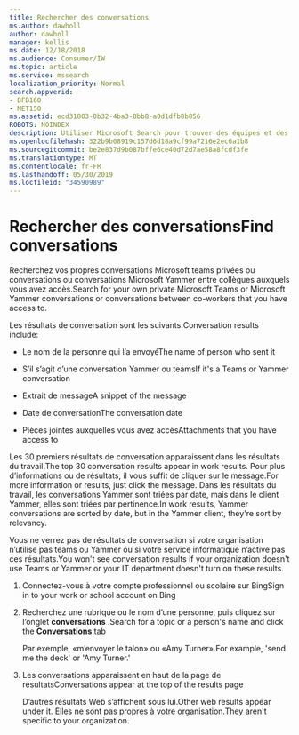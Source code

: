 ```yaml
---
title: Rechercher des conversations
ms.author: dawholl
author: dawholl
manager: kellis
ms.date: 12/18/2018
ms.audience: Consumer/IW
ms.topic: article
ms.service: mssearch
localization_priority: Normal
search.appverid:
- BFB160
- MET150
ms.assetid: ecd31803-0b32-4ba3-8bb8-a0d1dfb8b856
ROBOTS: NOINDEX
description: Utiliser Microsoft Search pour trouver des équipes et des conversations Yammer, ainsi que les détails que vous verrez
ms.openlocfilehash: 322b9b08919c157d6d18a9cf99a7216e2ec6a1b8
ms.sourcegitcommit: be2e837d9b087bffe6ce40d72d7ae58a8fcdf3fe
ms.translationtype: MT
ms.contentlocale: fr-FR
ms.lasthandoff: 05/30/2019
ms.locfileid: "34590989"
---
```

# <a name="find-conversations"></a><span data-ttu-id="c2578-103">Rechercher des conversations</span><span class="sxs-lookup"><span data-stu-id="c2578-103">Find conversations</span></span>

<span data-ttu-id="c2578-104">Recherchez vos propres conversations Microsoft teams privées ou conversations ou conversations Microsoft Yammer entre collègues auxquels vous avez accès.</span><span class="sxs-lookup"><span data-stu-id="c2578-104">Search for your own private Microsoft Teams or Microsoft Yammer conversations or conversations between co-workers that you have access to.</span></span>
  
<span data-ttu-id="c2578-105">Les résultats de conversation sont les suivants:</span><span class="sxs-lookup"><span data-stu-id="c2578-105">Conversation results include:</span></span>
  
- <span data-ttu-id="c2578-106">Le nom de la personne qui l’a envoyé</span><span class="sxs-lookup"><span data-stu-id="c2578-106">The name of person who sent it</span></span>
    
- <span data-ttu-id="c2578-107">S’il s’agit d’une conversation Yammer ou teams</span><span class="sxs-lookup"><span data-stu-id="c2578-107">If it's a Teams or Yammer conversation</span></span>
    
- <span data-ttu-id="c2578-108">Extrait de message</span><span class="sxs-lookup"><span data-stu-id="c2578-108">A snippet of the message</span></span>
    
- <span data-ttu-id="c2578-109">Date de conversation</span><span class="sxs-lookup"><span data-stu-id="c2578-109">The conversation date</span></span>
    
- <span data-ttu-id="c2578-110">Pièces jointes auxquelles vous avez accès</span><span class="sxs-lookup"><span data-stu-id="c2578-110">Attachments that you have access to</span></span>
    
<span data-ttu-id="c2578-111">Les 30 premiers résultats de conversation apparaissent dans les résultats du travail.</span><span class="sxs-lookup"><span data-stu-id="c2578-111">The top 30 conversation results appear in work results.</span></span> <span data-ttu-id="c2578-112">Pour plus d’informations ou de résultats, il vous suffit de cliquer sur le message.</span><span class="sxs-lookup"><span data-stu-id="c2578-112">For more information or results, just click the message.</span></span> <span data-ttu-id="c2578-113">Dans les résultats du travail, les conversations Yammer sont triées par date, mais dans le client Yammer, elles sont triées par pertinence.</span><span class="sxs-lookup"><span data-stu-id="c2578-113">In work results, Yammer conversations are sorted by date, but in the Yammer client, they're sort by relevancy.</span></span>
  
<span data-ttu-id="c2578-114">Vous ne verrez pas de résultats de conversation si votre organisation n’utilise pas teams ou Yammer ou si votre service informatique n’active pas ces résultats.</span><span class="sxs-lookup"><span data-stu-id="c2578-114">You won't see conversation results if your organization doesn't use Teams or Yammer or your IT department doesn't turn on these results.</span></span>
  
1. <span data-ttu-id="c2578-115">Connectez-vous à votre compte professionnel ou scolaire sur Bing</span><span class="sxs-lookup"><span data-stu-id="c2578-115">Sign in to your work or school account on Bing</span></span>
    
2. <span data-ttu-id="c2578-116">Recherchez une rubrique ou le nom d’une personne, puis cliquez sur l’onglet **conversations** .</span><span class="sxs-lookup"><span data-stu-id="c2578-116">Search for a topic or a person's name and click the **Conversations** tab</span></span> 
    
    <span data-ttu-id="c2578-117">Par exemple, «m’envoyer le talon» ou «Amy Turner».</span><span class="sxs-lookup"><span data-stu-id="c2578-117">For example, 'send me the deck' or 'Amy Turner.'</span></span>
    
3. <span data-ttu-id="c2578-118">Les conversations apparaissent en haut de la page de résultats</span><span class="sxs-lookup"><span data-stu-id="c2578-118">Conversations appear at the top of the results page</span></span>
    
    <span data-ttu-id="c2578-119">D’autres résultats Web s’affichent sous lui.</span><span class="sxs-lookup"><span data-stu-id="c2578-119">Other web results appear under it.</span></span> <span data-ttu-id="c2578-120">Elles ne sont pas propres à votre organisation.</span><span class="sxs-lookup"><span data-stu-id="c2578-120">They aren't specific to your organization.</span></span>
    


